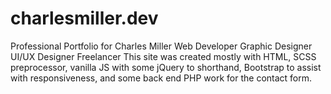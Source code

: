 # charlesmiller.dev
Professional Portfolio for Charles Miller
Web Developer
Graphic Designer
UI/UX Designer
Freelancer
This site was created mostly with HTML, SCSS preprocessor, vanilla JS with some jQuery to shorthand, Bootstrap to assist with responsiveness, and some back end PHP work for the contact form.
